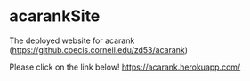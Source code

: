 # acarankSite
The deployed website for acarank (https://github.coecis.cornell.edu/zd53/acarank)

Please click on the link below!
https://acarank.herokuapp.com/
